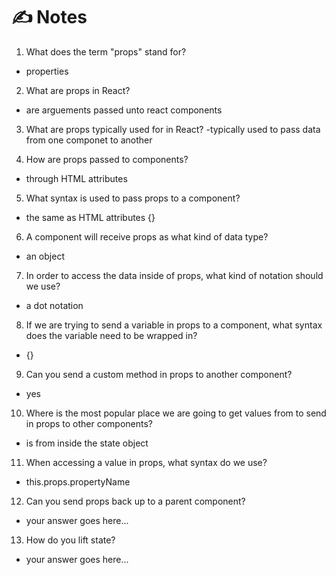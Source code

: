 # ✍️ Notes
1. What does the term "props" stand for?
- properties 

2. What are props in React?
- are arguements passed unto react components 

3. What are props typically used for in React?
-typically used to pass data from one componet to another

4. How are props passed to components?
- through HTML attributes 

5. What syntax is used to pass props to a component?
- the same as HTML attributes {}

6. A component will receive props as what kind of data type?
- an object 

7. In order to access the data inside of props, what kind of notation should we use?
- a dot notation  

8. If we are trying to send a variable in props to a component, what syntax does the variable need to be wrapped in?
- {}

9. Can you send a custom method in props to another component?
- yes 

10. Where is the most popular place we are going to get values from to send in props to other components?
- is from inside the state object

11. When accessing a value in props, what syntax do we use?
- this.props.propertyName

12. Can you send props back up to a parent component?
- your answer goes here...

13. How do you lift state?
- your answer goes here...
